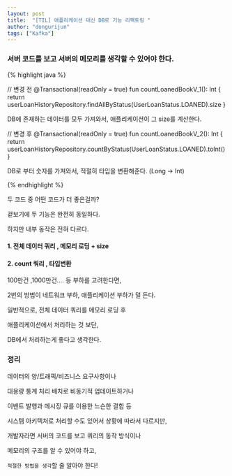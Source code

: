 ```yaml
---
layout: post
title:  "[TIL] 애플리케이션 대신 DB로 기능 리팩토링 "
author: "dongurijun"
tags: ["Kafka"]
---
```



### 서버 코드를 보고 서버의 메모리를 생각할 수 있어야 한다. 

{% highlight java %}

// 변경 전
@Transactional(readOnly = true)
fun countLoanedBookV_1(): Int {
    return userLoanHistoryRepository.findAllByStatus(UserLoanStatus.LOANED).size
}

DB에 존재하는 데이터를 모두 가져와서,
애플리케이션이 그 size를 계산한다.

// 변경 후
@Transactional(readOnly = true)
fun countLoanedBookV_2(): Int {
    return userLoanHistoryRepository.countByStatus(UserLoanStatus.LOANED).toInt()
}

DB로 부터 숫자를 가져와서,
적절히 타입을 변환해준다. (Long -> Int)

{% endhighlight %}

두 코드 중 어떤 코드가 더 좋은걸까?

겉보기에 두 기능은 완전히 동일하다.

하지만 내부 동작은 전혀 다르다.

#### 1. 전체 데이터 쿼리 , 메모리 로딩 + size

#### 2. count 쿼리 , 타입변환

100만건 ,1000만건.... 등 부하를 고려한다면,

2번의 방법이 네트워크 부하, 애플리케이션 부하가 덜 든다.

일반적으로, 전체 데이터 쿼리를 메모리 로딩 후 

애플리케이션에서 처리하는 것 보단,

DB에서 처리하는게 좋다고 생각한다.

### 정리

데이터의 양/트래픽/비즈니스 요구사항이나

대용량 통계 처리 배치로 비동기적 업데이트하거나 

이벤트 발행과 메시징 큐를 이용한 느슨한 결합 등

시스템 아키텍처로 처리할 수도 있어서 상황에 따라서 다르지만,

개발자라면 서버의 코드를 보고 쿼리의 동작 방식이나 

메모리의 구조를 알 수 있어야 하고,

`적절한 방법을 생각`할 줄 알아야 한다!


